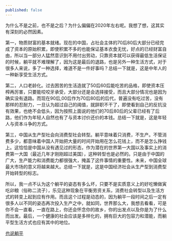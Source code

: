 ```yaml
---
published: false
---
```

为什么不是之前，也不是之后？为什么偏偏在2020年左右呢。我想了想，这其实有深刻的必然因素。

第一，物质财富的基本就绪。现在的中国，占社会主体的70后80后大部分已经完成了资本的原始积累，即使积累不多的也能保证基本衣食无忧，好点的已经财富自由，所以当一部分人猛然意识到不用付出劳动，只靠资本就可以获得最低生活保证的时候，躺平就不难理解了，因为这是最后的退路，也是另外一种生活方式，对于很多人来说，多了一种选择，难道不是一件好事吗？总结一下就是，这是中年人的一种新享受生活方式。

第二，人口老龄化。过去困苦的生活造就了50后60后能吃苦的品格，即使资本压榨再厉害，只要能咬咬牙承受，大部分还是会选择接受，而且大部分情况也是因为确实没有退路。而现在90后,00后作为70后80后的后代，普遍没有吃过苦，没有那样的忍耐力，一旦认为超过自己的阈值，就辞职不干了，即使看到自己的反抗没有效果，也绝不会低头，因为按照上面说的他们的70后80后的父辈已经有了后路，他们作为年轻人自然也有了与资本讨价还价的本钱。总结一下就是，这是年轻人与资本斗争的方式。

第三，中国从生产型社会向消费型社会转型。躺平意味着只消费，不生产。不管消费多少，都意味着中国人开始把大量的时间开始用在怎么花钱上，而不是怎么挣钱上。这恰恰是中国从没有遇见过的形态，作为潜在的世界第一大国以及事实上的消费第一大国（最近几年才刚刚超过美国），这种转型也是必然的。只是由于中国的广大，生产能力和消费能力都很强大，掩盖了这件事情的重要性。未来，中国全球最大市场的意义将越来越大。总结一下就是，这是中国经济社会从生产型到消费型开始转型的标志。

所以，我一点不认为这个躺平的姿态有多么坏，只要不是实质意义上的好吃懒做寅吃卯粮（俗称二流子），乐见这种现象在平衡劳资关系，消费社会转型以及生活方式的转变上起到应有作用。而且这个过程是动态的，因为躺平一段时间之后一定有很多人以不同的姿态再次投入生产之中，就如同，世界那么大，我想去看看，可是你不会一直看，一直在路上，你还会怀念你的故乡，你的出发点以及你是为了什么而出发。最后，一个健康的社会应该是多样化的，拥有巨大的包容力和潜能，而躺平型生活方式也应有其中的地位。

[也说躺平](https://yuanqingfei.me/%E4%B9%9F%E8%AF%B4%E8%BA%BA%E5%B9%B3/)